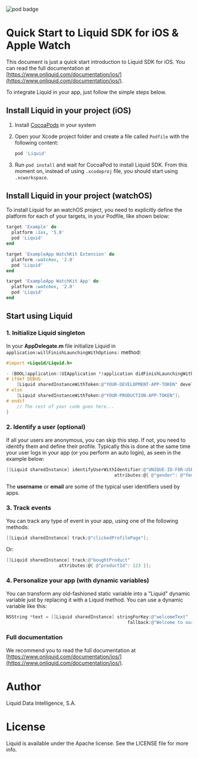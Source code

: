 ![pod badge](http://img.shields.io/cocoapods/v/Liquid.svg?style=flat)

# Quick Start to Liquid SDK for iOS & Apple Watch

This document is just a quick start introduction to Liquid SDK for iOS. You can read the full documentation at [https://www.onliquid.com/documentation/ios/](https://www.onliquid.com/documentation/ios/).

To integrate Liquid in your app, just follow the simple steps below.

## Install Liquid in your project (iOS)

1. Install [CocoaPods](http://cocoapods.org/) in your system
2. Open your Xcode project folder and create a file called `Podfile` with the following content:

    ```ruby
    pod 'Liquid'
    ```

3. Run `pod install` and wait for CocoaPod to install Liquid SDK. From this moment on, instead of using `.xcodeproj` file, you should start using `.xcworkspace`.

## Install Liquid in your project (watchOS)

To install Liquid for an watchOS project, you need to explicitly define the platform for each of your targets, in your Podfile, like shown below:

```ruby
target 'Example' do
  platform :ios, '5.0'
  pod 'Liquid'
end

target 'ExampleApp WatchKit Extension' do
  platform :watchos, '2.0'
  pod 'Liquid'
end

target 'ExampleApp WatchKit App' do
  platform :watchos, '2.0'
  pod 'Liquid'
end
```

## Start using Liquid

### 1. Initialize Liquid singleton

In your **AppDelegate.m** file initialize Liquid in `application:willFinishLaunchingWithOptions:` method:

```objective-c
#import <Liquid/Liquid.h>

- (BOOL)application:(UIApplication *)application didFinishLaunchingWithOptions:(NSDictionary *)launchOptions {
# ifdef DEBUG
    [Liquid sharedInstanceWithToken:@"YOUR-DEVELOPMENT-APP-TOKEN" development:YES];
# else
    [Liquid sharedInstanceWithToken:@"YOUR-PRODUCTION-APP-TOKEN"];
# endif
    // The rest of your code goes here...
}
```

### 2. Identify a user (optional)

If all your users are anonymous, you can skip this step. If not, you need to identify them and define their profile.
Typically this is done at the same time your user logs in your app (or you perform an auto login), as seen in the example below:

```objective-c
[[Liquid sharedInstance] identifyUserWithIdentifier:@"UNIQUE-ID-FOR-USER"
                                         attributes:@{ @"gender": @"female",@"name":@"Anna Lynch" }];
```

The **username** or **email** are some of the typical user identifiers used by apps.

### 3. Track events

You can track any type of event in your app, using one of the following methods:

```objective-c
[[Liquid sharedInstance] track:@"clickedProfilePage"];
```
Or:

```objective-c
[[Liquid sharedInstance] track:@"boughtProduct" 
                    attributes:@{ @"productId": 123 }];
```

### 4. Personalize your app (with dynamic variables)

You can transform any old-fashioned static variable into a "Liquid" dynamic variable just by replacing it with a Liquid method. You can use a dynamic variable like this:

```objective-c
NSString *text = [[Liquid sharedInstance] stringForKey:@"welcomeText" 
                                              fallback:@"Welcome to our App"];
```

### Full documentation

We recommend you to read the full documentation at [https://www.onliquid.com/documentation/ios/](https://www.onliquid.com/documentation/ios/).


# Author

Liquid Data Intelligence, S.A.

# License

Liquid is available under the Apache license. See the LICENSE file for more info.

